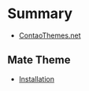 # Summary

* [ContaoThemes.net](README.md)

## Mate Theme

* [Installation](mate-theme/installation.md)

